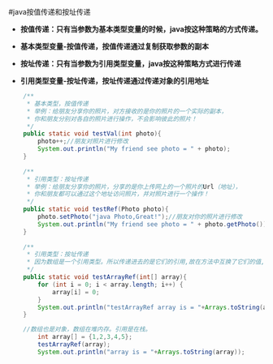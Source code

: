 #java按值传递和按址传递
- **按值传递：只有当参数为基本类型变量的时候，java按这种策略的方式传递。**
- **基本类型变量-按值传递，按值传递通过复制获取参数的副本**



- **按址传递：只有当参数为引用类型变量，java按这种策略方式进行传递**
- **引用类型变量-按址传递，按址传递通过传递对象的引用地址**

```java
	/**
     * 基本类型，按值传递
     * 举例：给朋友分享你的照片，对方接收的是你的照片的一个实际的副本，
     * 你和朋友分别对各自的照片进行操作，不会影响彼此的照片！
     */
    public static void testVal(int photo){
        photo++;//朋友对照片进行修改
        System.out.println("My friend see photo = " + photo);
    }
    
    /**
     * 引用类型：按址传递
     * 举例：给朋友分享你的照片，分享的是你上传网上的一个照片的Url（地址），
     * 你和朋友都可以通过这个地址访问照片，并对照片进行一个操作！
     */
    public static void testRef(Photo photo){
        photo.setPhoto("java Photo,Great!");//朋友对你的照片进行修改
        System.out.println("My friend see photo = " + photo.getPhoto());
    }
    
    /**
     * 引用类型：按址传递
     * 因为数组是一个引用类型。所以传递进去的是它们的引用,故在方法中互换了它们的值,也必然影响到它们原来的值.
     */
    public static void testArrayRef(int[] array){
        for (int i = 0; i < array.length; i++) {
            array[i] = 0;
        }
        System.out.println("testArrayRef array is = "+Arrays.toString(array));
    }

	//数组也是对象，数组在堆内存。引用是在栈。
        int array[] = {1,2,3,4,5};
        testArrayRef(array);
        System.out.println("array is = "+Arrays.toString(array));
```